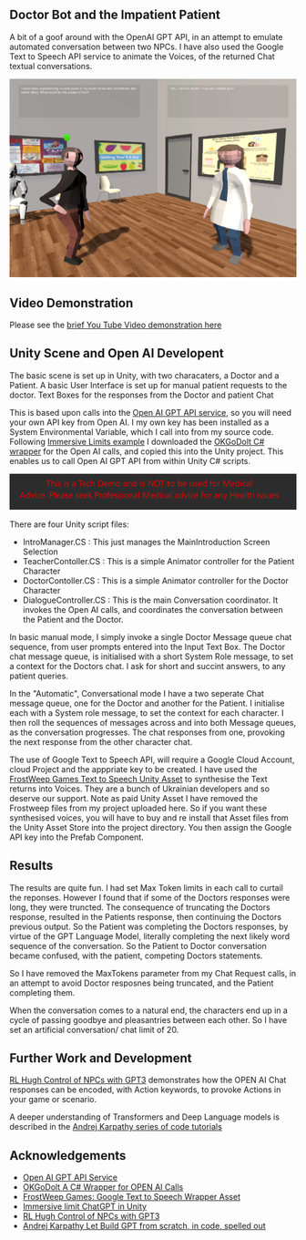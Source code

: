 ## Doctor Bot and the Impatient Patient ##
A bit of a goof around with the OpenAI GPT API, in an attempt to emulate automated conversation between two NPCs.
I have also used the Google Text to Speech API service to animate the Voices, of the returned Chat textual conversations. 

![ScreenShot](OverviewPic2.PNG)

## Video Demonstration ##
Please see the [brief You Tube Video demonstration here](https://www.youtube.com/watch?v=rAbuMg2NdRY)  

## Unity Scene and Open AI Developent ##

The basic scene is set up in Unity, with two characaters, a Doctor and a Patient.  A basic User Interface is set up 
for manual patient requests to the doctor. Text Boxes for the responses from the Doctor and patient Chat 

This is based upon calls into the [Open AI GPT API service](https://platform.openai.com/docs/api-reference/introduction), so you will need your own API key from Open AI. I my own key has been installed as a System Environmental Variable, which I call into from my source code. Following [Immersive Limits example](https://www.youtube.com/watch?v=gI9QSHpiMW0&lc=Ugy_k18DMwZl-9Kw25J4AaABAg) I downloaded the   [OKGoDolt C# wrapper](https://github.com/OkGoDoIt/OpenAI-API-dotnet) for the Open AI calls, and copied this into the Unity project. This enables us to call Open AI GPT API from within Unity C# scripts. 

![ScreenShot](Warning.png)

There are four Unity script files:
-   IntroManager.CS         :  This just manages the MainIntroduction Screen Selection
-   TeacherContoller.CS     :  This is a simple Animator controller for the Patient Character 
-   DoctorContoller.CS      :  This is a simple Animator controller for the Doctor Character
-   DialogueController.CS   :  This is the main Conversation coordinator. It invokes the Open AI calls, and coordinates the conversation between the Patient and the Doctor. 

In basic manual mode, I simply invoke a single Doctor Message queue chat sequence, from user prompts entered into the Input Text Box. The Doctor chat message queue, is initialised with a short System Role message, to set a context for the Doctors chat. I ask for short and succint answers, to any patient queries.  

In the "Automatic", Conversational mode I have a two seperate Chat message queue, one for the Doctor and another for the Patient. I initialise each with a System role message, to set the context for each character. I then roll the sequences of messages across and into both Message queues, as the conversation progresses. The chat responses from one, provoking the next response from the other character chat.

The use of Google Text to Speech API, will require a Google Cloud Account, cloud Project and the apppriate key to be created.  I have used the [FrostWeep Games Text to Speech Unity Asset](https://assetstore.unity.com/packages/add-ons/machinelearning/text-to-speech-using-google-cloud-pro-115170#description) to synthesise the Text returns into Voices. They are a bunch of Ukrainian developers and so deserve our support.  Note as paid Unity Asset I have removed the Frostweep files from my project uploaded here. So if you want these synthesised voices, you will have to buy and re install that Asset files from the Unity Asset Store into the project directory.  You then assign the Google API key into the Prefab Component.  


## Results ##

The results are quite fun. I had set Max Token limits in each call to curtail the reponses. However I found that if some of the Doctors responses were long, they were truncted. The consequence of truncating the Doctors response, resulted in the Patients response, then continuing the Doctors previous output. So the Patient was completing the Doctors responses, by virtue of the GPT Language Model, literally completing the next likely word sequence of the conversation. So the Patient to Doctor conversation became confused, with the patient, competing Doctors statements. 

So I have removed the MaxTokens parameter from my Chat Request calls, in an attempt to avoid Doctor resposnes being truncated, and the Patient completing them. 

When the conversation comes to a natural end, the characters end up in a cycle of passing goodbye and pleasantries between each other. So I have set an artificial conversation/ chat limit of 20. 

## Further Work and Development ##
[RL Hugh Control of NPCs with GPT3](https://www.youtube.com/watch?v=RSzeqjKJABk&t=10s) demonstrates how the OPEN AI Chat responses can be encoded, with Action keywords, to provoke Actions in your game or scenario. 

A deeper understanding of Transformers and Deep Language models is described in the [Andrej Karpathy series of code tutorials](https://www.youtube.com/watch?v=kCc8FmEb1nY&t=2080s) 

## Acknowledgements ##

- [Open AI GPT API Service](https://platform.openai.com/docs/api-reference/introduction)
- [OKGoDolt A C# Wrapper for OPEN AI Calls](https://github.com/OkGoDoIt/OpenAI-API-dotnet)
- [FrostWeep Games: Google Text to Speech Wrapper Asset]( https://assetstore.unity.com/packages/add-ons/machinelearning/text-to-speech-using-google-cloud-pro-115170#description)
- [Immersive limit ChatGPT in Unity](https://www.youtube.com/watch?v=gI9QSHpiMW0&lc=Ugy_k18DMwZl-9Kw25J4AaABAg)
- [RL Hugh Control of NPCs with GPT3](https://www.youtube.com/watch?v=RSzeqjKJABk&t=10s)
- [Andrej Karpathy Let Build GPT from scratch, in code, spelled out](https://www.youtube.com/watch?v=kCc8FmEb1nY&t=2080s)

